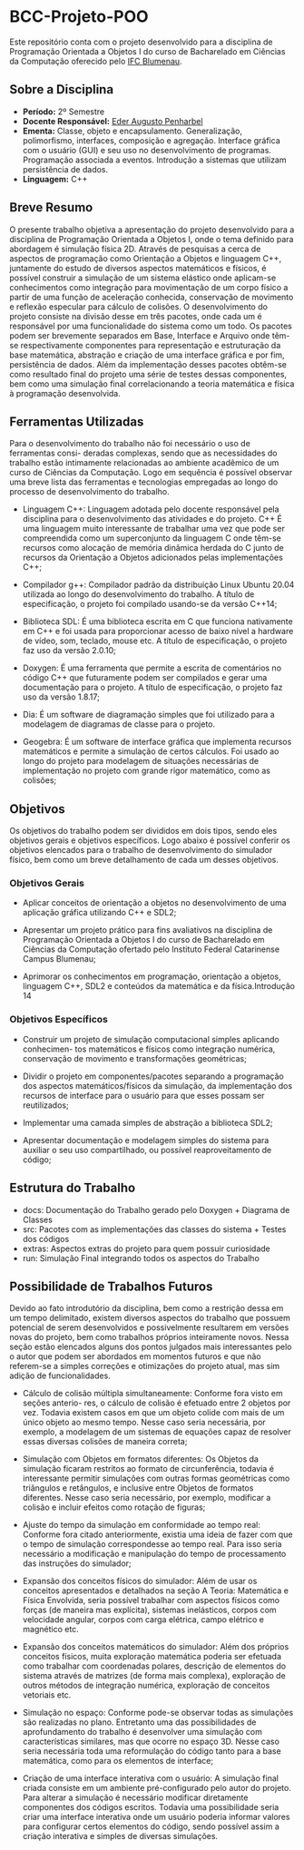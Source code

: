 # BCC-Projeto-POO

Este repositório conta com o projeto desenvolvido para a disciplina de Programação Orientada a Objetos I do curso de Bacharelado em Ciências da Computação oferecido pelo [IFC Blumenau](http://blumenau.ifc.edu.br/).

## Sobre a Disciplina

- __Período:__ 2º Semestre
- __Docente Responsável:__ [Eder Augusto Penharbel](https://gitlab.com/oederaugusto)
- __Ementa:__ Classe, objeto e encapsulamento. Generalização, polimorfismo, interfaces, composição e agregação. Interface gráfica com o usuário (GUI) e seu uso no desenvolvimento de programas. Programação associada a eventos. Introdução a sistemas que utilizam persistência de dados.
- __Linguagem:__ C++

## Breve Resumo
O presente trabalho objetiva a apresentação do projeto desenvolvido para a disciplina de Programação Orientada a Objetos I, onde o tema definido para abordagem é simulação física 2D. Através de pesquisas a cerca de aspectos de programação como Orientação a Objetos e linguagem C++, juntamente do estudo de diversos aspectos matemáticos e físicos, é possível construir a simulação de um sistema elástico onde aplicam-se conhecimentos como integração para movimentação de um corpo físico a partir de uma função de aceleração conhecida, conservação de movimento e reflexão especular para cálculo de colisões. O desenvolvimento do projeto consiste na divisão desse em três pacotes, onde cada um é responsável por uma funcionalidade do sistema como um todo. Os pacotes podem ser brevemente separados em Base, Interface e Arquivo onde têm-se respectivamente componentes para representação e estruturação da base matemática, abstração e criação de uma interface gráfica e por fim, persistência de dados. Além da implementação desses pacotes obtêm-se como resultado final do projeto uma série de testes dessas componentes, bem como uma simulação final correlacionando a teoria matemática e física à programação desenvolvida. 

## Ferramentas Utilizadas

Para o desenvolvimento do trabalho não foi necessário o uso de ferramentas consi-
deradas complexas, sendo que as necessidades do trabalho estão intimamente relacionadas
ao ambiente acadêmico de um curso de Ciências da Computação. Logo em sequência é
possível observar uma breve lista das ferramentas e tecnologias empregadas ao longo do
processo de desenvolvimento do trabalho.

- Linguagem C++: Linguagem adotada pelo docente responsável pela disciplina
para o desenvolvimento das atividades e do projeto. C++ É uma linguagem muito
interessante de trabalhar uma vez que pode ser compreendida como um superconjunto
da linguagem C onde têm-se recursos como alocação de memória dinâmica herdada
do C junto de recursos da Orientação a Objetos adicionados pelas implementações
C++;

- Compilador g++: Compilador padrão da distribuição Linux Ubuntu 20.04 utilizada
ao longo do desenvolvimento do trabalho. A título de especificação, o projeto foi
compilado usando-se da versão C++14;

- Biblioteca SDL: É uma biblioteca escrita em C que funciona nativamente em C++ e
foi usada para proporcionar acesso de baixo nível a hardware de vídeo, som, teclado,
mouse etc. A título de especificação, o projeto faz uso da versão 2.0.10;

- Doxygen: É uma ferramenta que permite a escrita de comentários no código C++
que futuramente podem ser compilados e gerar uma documentação para o projeto.
A título de especificação, o projeto faz uso da versão 1.8.17;

- Dia: É um software de diagramação simples que foi utilizado para a modelagem de
diagramas de classe para o projeto.

- Geogebra: É um software de interface gráfica que implementa recursos matemáticos e
permite a simulação de certos cálculos. Foi usado ao longo do projeto para modelagem
de situações necessárias de implementação no projeto com grande rigor matemático,
como as colisões;

## Objetivos
Os objetivos do trabalho podem ser divididos em dois tipos, sendo eles objetivos
gerais e objetivos específicos. Logo abaixo é possível conferir os objetivos elencados para o
trabalho de desenvolvimento do simulador físico, bem como um breve detalhamento de
cada um desses objetivos.

### Objetivos Gerais
- Aplicar conceitos de orientação a objetos no desenvolvimento de uma aplicação
gráfica utilizando C++ e SDL2;

- Apresentar um projeto prático para fins avaliativos na disciplina de Programação
Orientada a Objetos I do curso de Bacharelado em Ciências da Computação ofertado
pelo Instituto Federal Catarinense Campus Blumenau;

- Aprimorar os conhecimentos em programação, orientação a objetos, linguagem C++,
SDL2 e conteúdos da matemática e da física.Introdução
14

### Objetivos Específicos
- Construir um projeto de simulação computacional simples aplicando conhecimen-
tos matemáticos e físicos como integração numérica, conservação de movimento e
transformações geométricas;

- Dividir o projeto em componentes/pacotes separando a programação dos aspectos
matemáticos/físicos da simulação, da implementação dos recursos de interface para
o usuário para que esses possam ser reutilizados;

- Implementar uma camada simples de abstração a biblioteca SDL2;

- Apresentar documentação e modelagem simples do sistema para auxiliar o seu uso
compartilhado, ou possível reaproveitamento de código;

## Estrutura do Trabalho
- docs: Documentação do Trabalho gerado pelo Doxygen + Diagrama de Classes
- src: Pacotes com as implementações das classes do sistema + Testes dos códigos
- extras: Aspectos extras do projeto para quem possuir curiosidade
- run: Simulação Final integrando todos os aspectos do Trabalho

## Possibilidade de Trabalhos Futuros
Devido ao fato introdutório da disciplina, bem como a restrição dessa em um
tempo delimitado, existem diversos aspectos do trabalho que possuem potencial de serem
desenvolvidos e possivelmente resultarem em versões novas do projeto, bem como trabalhos
próprios inteiramente novos. Nessa seção estão elencados alguns dos pontos julgados
mais interessantes pelo o autor que podem ser abordados em momentos futuros e que
não referem-se a simples correções e otimizações do projeto atual, mas sim adição de
funcionalidades.

- Cálculo de colisão múltipla simultaneamente: Conforme fora visto em seções anterio-
res, o cálculo de colisão é efetuado entre 2 objetos por vez. Todavia existem casos
em que um objeto colide com mais de um único objeto ao mesmo tempo. Nesse caso
seria necessária, por exemplo, a modelagem de um sistemas de equações capaz de
resolver essas diversas colisões de maneira correta;

- Simulação com Objetos em formatos diferentes: Os Objetos da simulação ficaram
restritos ao formato de circunferência, todavia é interessante permitir simulações com
outras formas geométricas como triângulos e retângulos, e inclusive entre Objetos de
formatos diferentes. Nesse caso seria necessário, por exemplo, modificar a colisão e
incluir efeitos como rotação de figuras;

- Ajuste do tempo da simulação em conformidade ao tempo real: Conforme fora
citado anteriormente, existia uma ideia de fazer com que o tempo de simulação
correspondesse ao tempo real. Para isso seria necessário a modificação e manipulação
do tempo de processamento das instruções do simulador;

- Expansão dos conceitos físicos do simulador: Além de usar os conceitos apresentados e
detalhados na seção A Teoria: Matemática e Física Envolvida, seria possível trabalhar
com aspectos físicos como forças (de maneira mas explícita), sistemas inelásticos,
corpos com velocidade angular, corpos com carga elétrica, campo elétrico e magnético
etc.

- Expansão dos conceitos matemáticos do simulador: Além dos próprios conceitos
físicos, muita exploração matemática poderia ser efetuada como trabalhar com
coordenadas polares, descrição de elementos do sistema através de matrizes (de forma
mais complexa), exploração de outros métodos de integração numérica, exploração
de conceitos vetoriais etc.

- Simulação no espaço: Conforme pode-se observar todas as simulações são realizadas
no plano. Entretanto uma das possibilidades de aprofundamento do trabalho é
desenvolver uma simulação com características similares, mas que ocorre no espaço
3D. Nesse caso seria necessária toda uma reformulação do código tanto para a base
matemática, como para os elementos de interface;

- Criação de uma interface interativa com o usuário: A simulação final criada consiste
em um ambiente pré-configurado pelo autor do projeto. Para alterar a simulação é
necessário modificar diretamente componentes dos códigos escritos. Todavia uma
possibilidade seria criar uma interface interativa onde um usuário poderia informar
valores para configurar certos elementos do código, sendo possível assim a criação
interativa e simples de diversas simulações.
